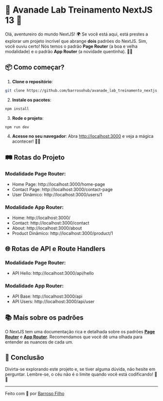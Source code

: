# 🚀 Avanade Lab Treinamento NextJS 13 🚀

Olá, aventureiro do mundo NextJS! 🌍 Se você está aqui, está prestes a explorar um projeto incrível que abrange **dois** padrões do NextJS. Sim, você ouviu certo! Nós temos o padrão **Page Router** (a boa e velha modalidade) e o padrão **App Router** (a novidade quentinha). 🍞🔥

## 📦 Como começar?

1. **Clone o repositório**:
```bash
git clone https://github.com/barrosohub/avanade_lab_treinamento_nextjs.git
```

2. **Instale os pacotes**:

```bash
npm install
```


3. **Rode o projeto**:
    
```bash
npm run dev
```


4. **Acesse no seu navegador**:
Abra [http://localhost:3000](http://localhost:3000) e veja a mágica acontecer! 🎩✨

## 🛤️ Rotas do Projeto

### Modalidade Page Router:

- Home Page: http://localhost:3000/home-page
- Contact Page: http://localhost:3000/contact-page
- User Dinâmico: http://localhost:3000/users/1

### Modalidade App Router:

- Home: http://localhost:3000/
- Contact: http://localhost:3000/contact
- About: http://localhost:3000/about
- Product Dinâmico: http://localhost:3000/product/1

## 🌐 Rotas de API e Route Handlers

### Modalidade Page Router:

- API Hello: http://localhost:3000/api/hello

### Modalidade App Router:

- API Base: http://localhost:3000/api
- API Users: http://localhost:3000/api/user

## 📚 Mais sobre os padrões

O NextJS tem uma documentação rica e detalhada sobre os padrões [**Page Router**](https://nextjs.org/docs/pages) e [**App Router**](https://nextjs.org/docs/app). Recomendamos que você dê uma olhada para entender as nuances de cada um.

## 🎉 Conclusão

Divirta-se explorando este projeto e, se tiver alguma dúvida, não hesite em perguntar. Lembre-se, o céu não é o limite quando você está codificando! 🚀🌌

---

Feito com 💙 por [Barroso Filho](https://github.com/barrosohub)


